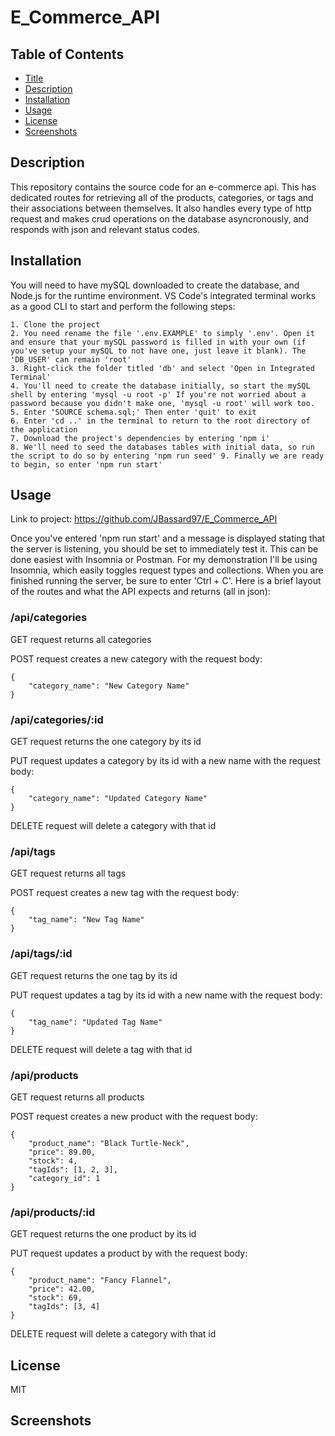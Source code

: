 # E_Commerce_API

## Table of Contents

- [Title](#title)
- [Description](#description)
- [Installation](#installation)
- [Usage](#usage)
- [License](#license)
- [Screenshots](#screenshots)

## Description

This repository contains the source code for an e-commerce api. This has dedicated routes for retrieving all of the products, categories, or tags and their associations between themselves. It also handles every type of http request and makes crud operations on the database asyncronously, and responds with json and relevant status codes.

## Installation

You will need to have mySQL downloaded to create the database, and Node.js for the runtime environment. VS Code's integrated terminal works as a good CLI to start and perform the following steps:

    1. Clone the project
    2. You need rename the file '.env.EXAMPLE' to simply '.env'. Open it and ensure that your mySQL password is filled in with your own (if you've setup your mySQL to not have one, just leave it blank). The 'DB_USER' can remain 'root' 
    3. Right-click the folder titled 'db' and select 'Open in Integrated Terminal'
    4. You'll need to create the database initially, so start the mySQL shell by entering 'mysql -u root -p' If you're not worried about a password because you didn't make one, 'mysql -u root' will work too.
    5. Enter 'SOURCE schema.sql;' Then enter 'quit' to exit
    6. Enter 'cd ..' in the terminal to return to the root directory of the application
    7. Download the project's dependencies by entering 'npm i'
    8. We'll need to seed the databases tables with initial data, so run the script to do so by entering 'npm run seed' 9. Finally we are ready to begin, so enter 'npm run start'

## Usage

Link to project: https://github.com/JBassard97/E_Commerce_API

Once you've entered 'npm run start' and a message is displayed stating that the server is listening, you should be set to immediately test it. This can be done easiest with Insomnia or Postman. For my demonstration I'll be using Insomnia, which easily toggles request types and collections. When you are finished running the server, be sure to enter 'Ctrl + C'. Here is a brief layout of the routes and what the API expects and returns (all in json):

### /api/categories

GET request returns all categories

POST request creates a new category with the request body:

    {
        "category_name": "New Category Name"
    }

### /api/categories/:id

GET request returns the one category by its id

PUT request updates a category by its id with a new name with the request body:

    {
        "category_name": "Updated Category Name"
    }

DELETE request will delete a category with that id

### /api/tags

GET request returns all tags

POST request creates a new tag with the request body:

    {
        "tag_name": "New Tag Name"
    }

### /api/tags/:id

GET request returns the one tag by its id

PUT request updates a tag by its id with a new name with the request body:

    {
        "tag_name": "Updated Tag Name"
    }

DELETE request will delete a tag with that id

### /api/products

GET request returns all products

POST request creates a new product with the request body:

    {
        "product_name": "Black Turtle-Neck",
        "price": 89.00,
        "stock": 4,
        "tagIds": [1, 2, 3],
        "category_id": 1
    }

### /api/products/:id

GET request returns the one product by its id

PUT request updates a product by with the request body:

    {
        "product_name": "Fancy Flannel",
        "price": 42.00,
        "stock": 69,
        "tagIds": [3, 4]
    }

DELETE request will delete a category with that id

## License

MIT

## Screenshots
